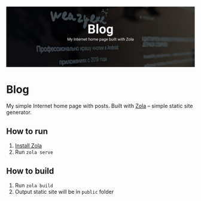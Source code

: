 ![](./images/cover.png)

# Blog

My simple Internet home page with posts. Built with [Zola](https://www.getzola.org/) – simple static site generator.

## How to run

1. [Install Zola](https://www.getzola.org/documentation/getting-started/installation/)
2. Run `zola serve`

## How to build

1. Run `zola build`
2. Output static site will be in `public` folder